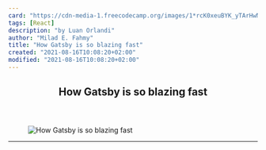 ```yaml
---
card: "https://cdn-media-1.freecodecamp.org/images/1*rcK0xeuBYK_yTArHwNJh5Q.jpeg"
tags: [React]
description: "by Luan Orlandi"
author: "Milad E. Fahmy"
title: "How Gatsby is so blazing fast"
created: "2021-08-16T10:08:20+02:00"
modified: "2021-08-16T10:08:20+02:00"
---
```

<div class="site-wrapper">
<main id="site-main" class="site-main outer">
<div class="inner">
<article class="post-full post tag-react tag-programming tag-javascript tag-web-development tag-tech ">
<header class="post-full-header">
<h1 class="post-full-title">How Gatsby is so blazing fast</h1>
</header>
<figure class="post-full-image">
<picture>
<source media="(max-width: 700px)" sizes="1px" srcset="data:image/gif;base64,R0lGODlhAQABAIAAAAAAAP///yH5BAEAAAAALAAAAAABAAEAAAIBRAA7 1w">
<source media="(min-width: 701px)" sizes="(max-width: 800px) 400px,
(max-width: 1170px) 700px,
1400px" srcset="https://cdn-media-1.freecodecamp.org/images/1*rcK0xeuBYK_yTArHwNJh5Q.jpeg 300w,
https://cdn-media-1.freecodecamp.org/images/1*rcK0xeuBYK_yTArHwNJh5Q.jpeg 600w,
https://cdn-media-1.freecodecamp.org/images/1*rcK0xeuBYK_yTArHwNJh5Q.jpeg 1000w,
https://cdn-media-1.freecodecamp.org/images/1*rcK0xeuBYK_yTArHwNJh5Q.jpeg 2000w">
<img onerror="this.style.display='none'" src="https://cdn-media-1.freecodecamp.org/images/1*rcK0xeuBYK_yTArHwNJh5Q.jpeg" alt="How Gatsby is so blazing fast">
</picture>
</figure>
<section class="post-full-content">
<div class="post-content medium-migrated-article">
</div>
<hr>
</section>
</article>
</div>
</main>
</div>
<!-- Google Tag Manager (noscript) -->
<!-- End Google Tag Manager (noscript) -->
